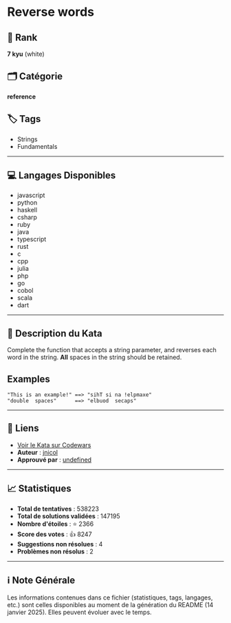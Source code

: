 # Reverse words

## 🏅 Rank
**7 kyu** (white)

## 🗂️ Catégorie
**reference**

## 🏷️ Tags
- Strings
- Fundamentals

---

## 💻 Langages Disponibles
- javascript
- python
- haskell
- csharp
- ruby
- java
- typescript
- rust
- c
- cpp
- julia
- php
- go
- cobol
- scala
- dart

---

## 📜 Description du Kata

Complete the function that accepts a string parameter, and reverses each word in the string. **All** spaces in the string should be retained.

## Examples
```
"This is an example!" ==> "sihT si na !elpmaxe"
"double  spaces"      ==> "elbuod  secaps"
```

---

## 🔗 Liens
- [Voir le Kata sur Codewars](https://www.codewars.com/kata/5259b20d6021e9e14c0010d4)
- **Auteur** : [jnicol](https://www.codewars.com/users/jnicol)
- **Approuvé par** : [undefined](undefined)

---

## 📈 Statistiques
- **Total de tentatives** : 538223
- **Total de solutions validées** : 147195
- **Nombre d'étoiles** : ⭐ 2366
- **Score des votes** : 👍 8247
- **Suggestions non résolues** : 4
- **Problèmes non résolus** : 2

---

## ℹ️ Note Générale
Les informations contenues dans ce fichier (statistiques, tags, langages, etc.) sont celles disponibles au moment de la génération du README (14 janvier 2025). Elles peuvent évoluer avec le temps.
